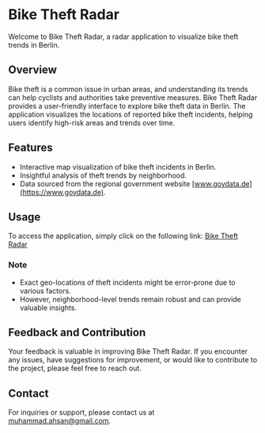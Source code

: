 # Bike Theft Radar

Welcome to Bike Theft Radar, a radar application to visualize bike theft trends in Berlin.

## Overview

Bike theft is a common issue in urban areas, and understanding its trends can help cyclists and authorities take preventive measures. Bike Theft Radar provides a user-friendly interface to explore bike theft data in Berlin. The application visualizes the locations of reported bike theft incidents, helping users identify high-risk areas and trends over time.

## Features

- Interactive map visualization of bike theft incidents in Berlin.
- Insightful analysis of theft trends by neighborhood.
- Data sourced from the regional government website [www.govdata.de](https://www.govdata.de).

## Usage

To access the application, simply click on the following link: [Bike Theft Radar](https://theft-radar.streamlit.app/)

### Note

- Exact geo-locations of theft incidents might be error-prone due to various factors.
- However, neighborhood-level trends remain robust and can provide valuable insights.

## Feedback and Contribution

Your feedback is valuable in improving Bike Theft Radar. If you encounter any issues, have suggestions for improvement, or would like to contribute to the project, please feel free to reach out.

## Contact

For inquiries or support, please contact us at [muhammad.ahsan@gmail.com](mailto:muhammad.ahsan@gmail.com).








